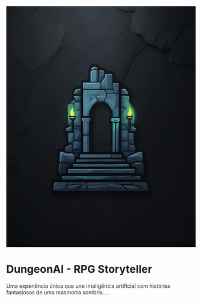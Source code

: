 
 <img src="./public/icon.jpg" style="height: 16vh"/>

# DungeonAI - RPG Storyteller

Uma experiência única que une inteligência artificial com histórias fantasiosas de uma masmorra sombria....
